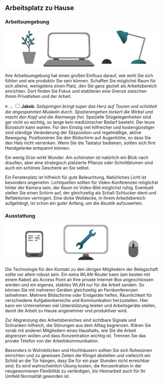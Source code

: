 ## Arbeitsplatz zu Hause


### Arbeitsumgebung

![](Folie21.png)

Ihre Arbeitsumgebung hat einen großen Einfluss darauf, wie wohl Sie sich fühlen und wie produktiv Sie sein können. Schaffen Sie möglichst Raum für sich alleine, wenigstens einen Platz, den Sie ganz gezielt als Arbeitsbereich einrichten. Dort finden Sie Fokus und etablieren eine Grenze zwischen Ihrem Privatleben und der Arbeit.

<label for="25" class="margin-toggle">⨭ …</label>
<input type="checkbox" id="25" class="margin-toggle"/>
<span class="marginnote">**Jakob**: *Seilspringen bringt super das Herz auf Touren und schüttelt die angespannten Muskeln durch. Spazierengehen lockert die Wirbel und macht den Kopf und die Atemwege frei.*</span> Spezielle Sitzgelegenheiten sind gar nicht so wichtig, so lange kein medizinischer Bedarf besteht. Der teure Bürostuhl kann warten. Für den Einstig viel hilfreicher und kostengünstiger sind ständige Veränderung der Sitzposition und regelmäßige, aktive Bewegung. Positionieren Sie den Bildschirm auf Augenhöhe, so dass Sie den Hals nicht verrenken. Wenn Sie die Tastatur bedienen, sollten sich Ihre Handgelenke entspannt können. 

Ein wenig Grün wirkt Wunder. Am schönsten ist natürlich ein Blick nach draußen, aber eine strategisch platzierte Pflanze oder Schnittblumen sind auch ein schönes Geschenk an Sie selbst.

Ein Fensterplatz ist hilfreich für gute Beleuchtung. Natürliches Licht ist besonders angenehm. Lichtquellen sollten für Video-Konferenzen möglichst hinter der Kamera  sein, der Raum im Video-Bild möglichst ruhig. Eventuell stellen Sie einen Schirm auf, der gleichzeitig als Schall-Schlucker dient und Reflektionen verringert. Eine dicke Wolldecke, in Ihrem Arbeitsbereich aufgehängt, ist schon ein guter Anfang, um die Akustik aufzuwerten.


### Ausstattung

![](Folie22.png)

Die Technologie für den Kontakt zu den übrigen Mitgliedern der Belegschaft sollte vor allem robust sein. Ein extra WLAN-Router kann (am besten mit einem Kabel) als Access Point an Ihre private Internet-Box angeschlossen werden und ein eigenes, stabiles WLAN nur für die Arbeit senden. So können Sie mit mehreren Geräten gleichzeitig an Fernkonferenzen teilnehmen. Mehrere Bildschirme oder Endgeräte helfen, Räumlichkeit für verschiedene Aufgabenbereiche und Kommunikation herzustellen. Hier kann ein Unternehmen viel Unterstützung leisten und Arbeitsgeräte stellen, damit die Arbeit zu Hause angenehmer und produktiver wird.

Zur Abgrenzung des Arbeitsbereiches sind sichtbare Signale und Schranken hilfreich, die Störungen aus dem Alltag begrenzen. Klären Sie vorab mit anderen Mitgliedern eines Haushalts, wie Sie die Arbeit abgrenzen wollen und dass Konzentration wichtig ist. Trennen Sie das private Telefon von der Arbeitskommunikation.

Besonders in Wohnblöcken und Hochhäusern sollten Sie sich Ruhezonen einrichten und zu gewissen Zeiten die Klingel abstellen und vielleicht ein Schild an die Tür hängen, dass Sie für ein paar Stunden nicht erreichbar sind. Es wird wahrscheinlich Übung kosten, die Konzentration in der neugewonnenen Flexibilität zu verteidigen, bis Heimarbeit auch für Ihr Umfeld Normalität geworden ist.